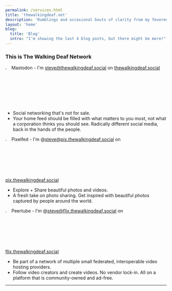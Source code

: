 ```yaml
---
permalink: /services.html
title: 'thewalkingdeaf.net'
description: 'Rumblings and occasional bouts of clarity from my fevered imagination.'
layout: 'home'
blog:
  title: 'Blog'
  intro: "I'm showing the last 4 blog posts, but there might be more!"
---
```

### This is The Walking Deaf Network

<img src="pages/img/mastodon.png" width="3%"/> Mastodon - I'm steve@thewalkingdeaf.social on <a href="https://thewalkingdeaf.social">thewalkingdeaf.social</a>
  - Social networking that's not for sale.
  - Your home feed should be filled with what matters to you most, not what a corporation thinks you should see. Radically different social media, back in the hands of the people.

<img src="pages/img/pixelfed.png" width="3%"/> Pixelfed - I'm @steve@pix.thewalkingdeaf.social on <a href="https://pix.thewalkingdeaf.social">pix.thewalkingdeaf.social</a>
  - Explore + Share beautiful photos and videos.
  - A fresh take on photo sharing. Get inspired with beautiful photos captured by people around the world.

<img src="pages/img/peertube.png" width="3%"/> Peertube - I'm @steve@flix.thewalkingdeaf.social on <a href="https://flix.thewalkingdeaf.social">flix.thewalkingdeaf.social</a>
  - Be part of a network of multiple small federated, interoperable video hosting providers. 
  - Follow video creators and create videos. No vendor lock-in. All on a platform that is community-owned and ad-free.

---

<!-- <div>
    {% eleventyImage "./src/pages/img/mastodon.png" %}
    <span>Mastodon</span>
</div> -->

<!-- {% eleventyImage "./src/pages/img/IMG_0326.jpg" %}  -->